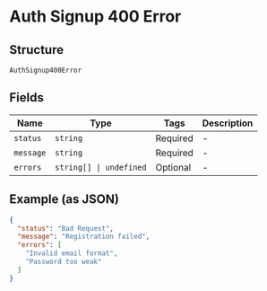 
# Auth Signup 400 Error

## Structure

`AuthSignup400Error`

## Fields

| Name | Type | Tags | Description |
|  --- | --- | --- | --- |
| `status` | `string` | Required | - |
| `message` | `string` | Required | - |
| `errors` | `string[] \| undefined` | Optional | - |

## Example (as JSON)

```json
{
  "status": "Bad Request",
  "message": "Registration failed",
  "errors": [
    "Invalid email format",
    "Password too weak"
  ]
}
```

